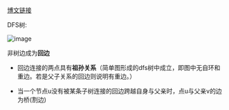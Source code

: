 [博文链接](https://blog.csdn.net/weixin_43848437/article/details/105133155?ops_request_misc=%257B%2522request%255Fid%2522%253A%2522166268926716800182110200%2522%252C%2522scm%2522%253A%252220140713.130102334..%2522%257D&request_id=166268926716800182110200&biz_id=0&utm_medium=distribute.pc_search_result.none-task-blog-2~all~sobaiduend~default-1-105133155-null-null.142%5Ev47%5Epc_rank_34_default_2,201%5Ev3%5Econtrol_2&utm_term=dfs%E6%A0%91&spm=1018.2226.3001.4187)


DFS树:

![image](https://github.com/Sheepsheep1420/my_ACM/assets/97673966/eeb500e2-e67f-4a32-8db9-fe277115796f)


非树边成为**回边**

- 回边连接的两点具有**祖孙关系**（简单图形成的dfs树中成立，即图中无自环和重边。若是父子关系的回边则说明有重边。）

- 当一个节点u没有被某条子树连接的回边跨越自身与父亲时，点u与父亲v的边为桥(割边)
